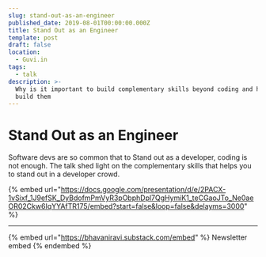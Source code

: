 ```yaml
---
slug: stand-out-as-an-engineer
published_date: 2019-08-01T00:00:00.000Z
title: Stand Out as an Engineer
template: post
draft: false
location:
  - Guvi.in
tags:
  - talk
description: >-
  Why is it important to build complementary skills beyond coding and how to
  build them
---
```


# Stand Out as an Engineer

Software devs are so common that to Stand out as a developer, coding is not enough. The talk shed light on the complementary skills that helps you to stand out in a developer crowd.

{% embed url="https://docs.google.com/presentation/d/e/2PACX-1vSixf_1J9efSK_DyBdofmPmVyR3pObphDpl7QgHymiK1_teCGaoJTo_Ne0aeOR02Ckw6IqYYAfTR175/embed?start=false&loop=false&delayms=3000" %}

***

{% embed url="https://bhavaniravi.substack.com/embed" %}
Newsletter embed
{% endembed %}
